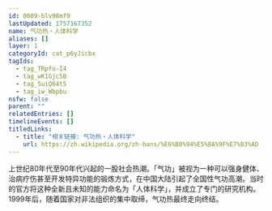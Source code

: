 ```yaml
---
id: 0009-blv98mf9
lastUpdated: 1757167352
name: 气功热・人体科学
aliases: []
layer: 1
categoryId: cat_p6yJicbx
tagIds:
  - tag_TRpfu-I4
  - tag_wK1Gjc5B
  - tag_5uiQ64t5
  - tag_iw_Wbpbu
nsfw: false
parent: ""
relatedEntries: []
timelineEvents: []
titledLinks:
  - title: "相关链接: 气功热・人体科学"
    url: https://zh.wikipedia.org/zh-hans/%E6%B0%94%E5%8A%9F%E7%83%AD
---
```


上世纪80年代至90年代兴起的一股社会热潮。「气功」被视为一种可以强身健体、治病疗伤甚至开发特异功能的锻炼方式，在中国大陆引起了全国性气功高潮。当时的官方将这种全新且未知的能力命名为「人体科学」，并成立了专门的研究机构。1999年后，随着国家对非法组织的集中取缔，气功热最终走向终结。